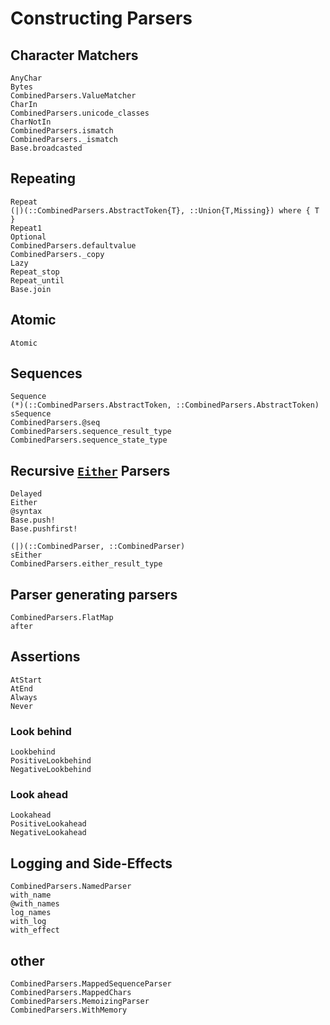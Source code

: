 # Constructing Parsers

## Character Matchers
```@docs
AnyChar
Bytes
CombinedParsers.ValueMatcher
CharIn
CombinedParsers.unicode_classes
CharNotIn
CombinedParsers.ismatch
CombinedParsers._ismatch
Base.broadcasted
```

## Repeating
```@docs
Repeat
(|)(::CombinedParsers.AbstractToken{T}, ::Union{T,Missing}) where { T }
Repeat1
Optional
CombinedParsers.defaultvalue
CombinedParsers._copy
Lazy
Repeat_stop
Repeat_until
Base.join
```

## Atomic
```@docs
Atomic
```

## Sequences
```@docs
Sequence
(*)(::CombinedParsers.AbstractToken, ::CombinedParsers.AbstractToken)
sSequence
CombinedParsers.@seq
CombinedParsers.sequence_result_type
CombinedParsers.sequence_state_type
```


## Recursive [`Either`](@ref) Parsers
```@docs
Delayed
Either
@syntax
Base.push!
Base.pushfirst!
```


```@docs
(|)(::CombinedParser, ::CombinedParser)
sEither
CombinedParsers.either_result_type
```

## Parser generating parsers
```@docs
CombinedParsers.FlatMap
after
```

## Assertions
```@docs
AtStart
AtEnd
Always
Never
```

### Look behind
```@docs
Lookbehind
PositiveLookbehind
NegativeLookbehind
```

### Look ahead
```@docs
Lookahead
PositiveLookahead
NegativeLookahead
```

## Logging and Side-Effects
```@docs
CombinedParsers.NamedParser
with_name
@with_names
log_names
with_log
with_effect
```


## other
```@docs
CombinedParsers.MappedSequenceParser
CombinedParsers.MappedChars
CombinedParsers.MemoizingParser
CombinedParsers.WithMemory
```

